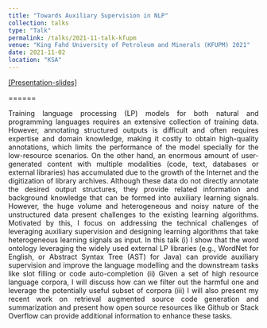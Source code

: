 ```yaml
---
title: "Towards Auxiliary Supervision in NLP"
collection: talks
type: "Talk"
permalink: /talks/2021-11-talk-kfupm
venue: "King Fahd University of Petroleum and Minerals (KFUPM) 2021"
date: 2021-11-02
location: "KSA"
---
```


[[Presentation-slides]](https://github.com/rizwan09/rizwan09.github.io/blob/master/files/KFUPM.pptx) 

======

<p align="justify">
Training language processing (LP) models for both natural and programming languages requires an extensive collection of training data. However, annotating structured outputs is difficult and often requires expertise and domain knowledge, making it costly to obtain high-quality annotations, which limits the performance of the model specially for the low-resource scenarios. On the other hand, an enormous amount of user-generated content with multiple modalities (code, text, databases or external libraries) has accumulated due to the growth of the Internet and the digitization of library archives. Although these data do not directly annotate the desired output structures, they provide related information and background knowledge that can be formed into auxiliary learning signals. However, the huge volume and heterogeneous and noisy nature of the unstructured data present challenges to the existing learning algorithms. Motivated by this, I focus on addressing the technical challenges of leveraging auxiliary supervision and designing learning algorithms that take heterogeneous learning signals as input. In this talk (i) I show that the word ontology leveraging the widely used external LP libraries (e.g., WordNet for English, or Abstract Syntax Tree (AST) for Java) can provide auxiliary supervision and improve the language modelling and the downstream tasks like slot filling or code auto-completion (ii) Given a set of high resource language corpora, I will discuss how can we filter out the harmful one and leverage the potentially useful subset of corpora (iii) I will also present my recent work on retrieval augmented source code generation and summarization and present how open source resources like Github or Stack Overflow can provide additional information to enhance these tasks. 
</p>
